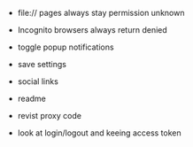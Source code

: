 - file:// pages always stay permission unknown
- Incognito browsers always return denied

- toggle popup notifications
- save settings
- social links
- readme

- revist proxy code
- look at login/logout and keeing access token
